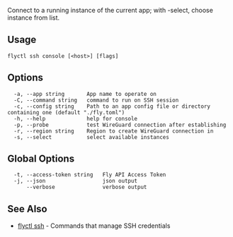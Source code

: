 Connect to a running instance of the current app; with -select, choose instance from list.

## Usage
~~~
flyctl ssh console [<host>] [flags]
~~~

## Options

~~~
  -a, --app string       App name to operate on
  -C, --command string   command to run on SSH session
  -c, --config string    Path to an app config file or directory containing one (default "./fly.toml")
  -h, --help             help for console
  -p, --probe            test WireGuard connection after establishing
  -r, --region string    Region to create WireGuard connection in
  -s, --select           select available instances
~~~

## Global Options

~~~
  -t, --access-token string   Fly API Access Token
  -j, --json                  json output
      --verbose               verbose output
~~~

## See Also

* [flyctl ssh](/docs/flyctl/ssh/)	 - Commands that manage SSH credentials

